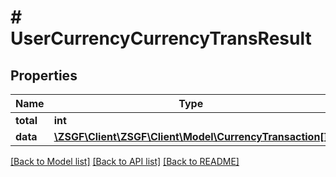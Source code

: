 # # UserCurrencyCurrencyTransResult

## Properties

Name | Type | Description | Notes
------------ | ------------- | ------------- | -------------
**total** | **int** |  | [optional]
**data** | [**\ZSGF\Client\ZSGF\Client\Model\CurrencyTransaction[]**](CurrencyTransaction.md) |  | [optional]

[[Back to Model list]](../../README.md#models) [[Back to API list]](../../README.md#endpoints) [[Back to README]](../../README.md)
